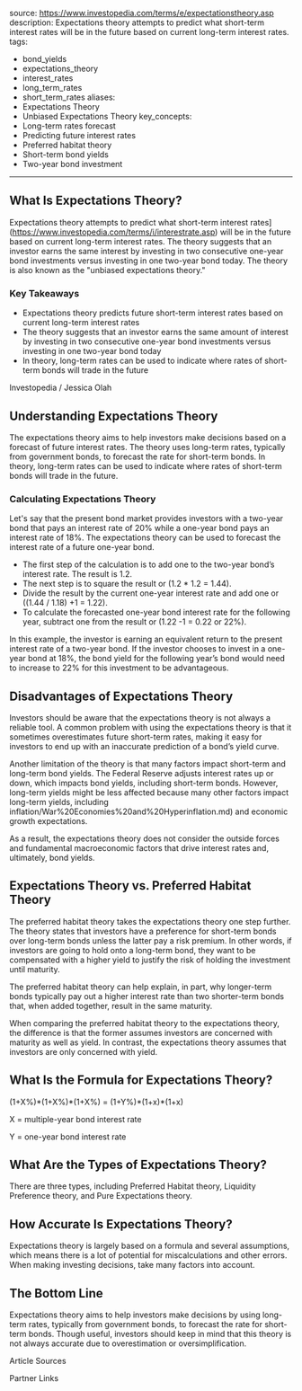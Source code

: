  
source: https://www.investopedia.com/terms/e/expectationstheory.asp
description: Expectations theory attempts to predict what short-term interest rates
  will be in the future based on current long-term interest rates.
tags:
  - bond_yields
  - expectations_theory
  - interest_rates
  - long_term_rates
  - short_term_rates
aliases:
  - Expectations Theory
  - Unbiased Expectations Theory
key_concepts:
  - Long-term rates forecast
  - Predicting future interest rates
  - Preferred habitat theory
  - Short-term bond yields
  - Two-year bond investment
---


## What Is Expectations Theory?

Expectations theory attempts to predict what short-term interest rates](https://www.investopedia.com/terms/i/interestrate.asp) will be in the future based on current long-term interest rates. The theory suggests that an investor earns the same interest by investing in two consecutive one-year bond investments versus investing in one two-year bond today. The theory is also known as the "unbiased expectations theory."

### Key Takeaways

- Expectations theory predicts future short-term interest rates based on current long-term interest rates
- The theory suggests that an investor earns the same amount of interest by investing in two consecutive one-year bond investments versus investing in one two-year bond today
- In theory, long-term rates can be used to indicate where rates of short-term bonds will trade in the future

Investopedia / Jessica Olah

## Understanding Expectations Theory

The expectations theory aims to help investors make decisions based on a forecast of future interest rates. The theory uses long-term rates, typically from government bonds, to forecast the rate for short-term bonds. In theory, long-term rates can be used to indicate where rates of short-term bonds will trade in the future.

### Calculating Expectations Theory

Let's say that the present bond market provides investors with a two-year bond that pays an interest rate of 20% while a one-year bond pays an interest rate of 18%. The expectations theory can be used to forecast the interest rate of a future one-year bond.

- The first step of the calculation is to add one to the two-year bond’s interest rate. The result is 1.2.
- The next step is to square the result or (1.2 \* 1.2 = 1.44).
- Divide the result by the current one-year interest rate and add one or ((1.44 / 1.18) +1 = 1.22).
- To calculate the forecasted one-year bond interest rate for the following year, subtract one from the result or (1.22 -1 = 0.22 or 22%).

In this example, the investor is earning an equivalent return to the present interest rate of a two-year bond. If the investor chooses to invest in a one-year bond at 18%, the bond yield for the following year’s bond would need to increase to 22% for this investment to be advantageous.

## Disadvantages of Expectations Theory

Investors should be aware that the expectations theory is not always a reliable tool. A common problem with using the expectations theory is that it sometimes overestimates future short-term rates, making it easy for investors to end up with an inaccurate prediction of a bond’s yield curve.

Another limitation of the theory is that many factors impact short-term and long-term bond yields. The Federal Reserve adjusts interest rates up or down, which impacts bond yields, including short-term bonds. However, long-term yields might be less affected because many other factors impact long-term yields, including inflation/War%20Economies%20and%20Hyperinflation.md) and economic growth expectations.

As a result, the expectations theory does not consider the outside forces and fundamental macroeconomic factors that drive interest rates and, ultimately, bond yields.

## Expectations Theory vs. Preferred Habitat Theory

The preferred habitat theory takes the expectations theory one step further. The theory states that investors have a preference for short-term bonds over long-term bonds unless the latter pay a risk premium. In other words, if investors are going to hold onto a long-term bond, they want to be compensated with a higher yield to justify the risk of holding the investment until maturity.

The preferred habitat theory can help explain, in part, why longer-term bonds typically pay out a higher interest rate than two shorter-term bonds that, when added together, result in the same maturity.

When comparing the preferred habitat theory to the expectations theory, the difference is that the former assumes investors are concerned with maturity as well as yield. In contrast, the expectations theory assumes that investors are only concerned with yield.

## What Is the Formula for Expectations Theory?

(1+X%)\*(1+X%)\*(1+X%) = (1+Y%)\*(1+x)\*(1+x)

  

X = multiple-year bond interest rate

Y = one-year bond interest rate

## What Are the Types of Expectations Theory?

There are three types, including Preferred Habitat theory, Liquidity Preference theory, and Pure Expectations theory.

## How Accurate Is Expectations Theory?

Expectations theory is largely based on a formula and several assumptions, which means there is a lot of potential for miscalculations and other errors. When making investing decisions, take many factors into account.

## The Bottom Line

Expectations theory aims to help investors make decisions by using long-term rates, typically from government bonds, to forecast the rate for short-term bonds. Though useful, investors should keep in mind that this theory is not always accurate due to overestimation or oversimplification.

Article Sources

[^1]: Federal Reserve Bank of St. Louis. "How Might Increases in [the Fed Funds Rate Impact Other Interest Rates?](https://www.stlouisfed.org/on-the-economy/2017/october/increases-fed-funds-rate-impact-other-interest-rates)"
[^2]: Jufinance, "Expectations Theory](https://www.jufinance.com/expectation_theory/)."

Partner Links
